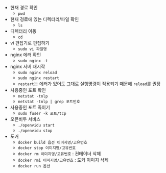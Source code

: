 - 현재 경로 확인
  - `pwd`
- 현재 경로에 있는 디렉터리/파일 확인
  - `ls`
- 디렉터리 이동
  - `cd`
- vi 편집기로 편집하기
  - `sudo vi 파일명`
- nginx 에러 확인
  - `sudo nginx -t`
- nginx 서버 재시작
  - `sudo nginx reload`
  - `sudo nginx restart`
  - `restart`는 에러가 있어도 그대로 실행명령이 적용되기 때문에 `reload`를 권장
- 사용중인 포트 확인
  - `netstat -tnlp`
  - `netstat -tnlp | grep 포트번호`
- 사용중인 포트 죽이기
  - `sudo fuser -k 포트/tcp`
- 오픈비두 서비스
  - `./openvidu start`
  - `./openvidu stop`
- 도커
  - `docker build 옵션 이미지명/고유번호`
  - `docker stop 이미지명/고유번호`
  - `docker rm 이미지명/고유번호`  : 컨테이너 삭제
  - `docker rmi 이미지명/고유번호` : 도커 이미지 삭제
  - `docker run 옵션`
